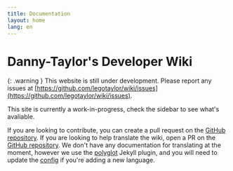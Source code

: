 ```yaml
---
title: Documentation
layout: home
lang: en
---
```

# Danny-Taylor's Developer Wiki

{: .warning }
This website is still under development. Please report any issues at [https://github.com/legotaylor/wiki/issues](https://github.com/legotaylor/wiki/issues).

This site is currently a work-in-progress, check the sidebar to see what's avaliable.

If you are looking to contribute, you can create a pull request on the [GitHub repository](https://github.com/legotaylor/wiki). If you are looking to help translate the wiki, open a PR on the [GitHub repository](https://github.com/legotaylor/wiki). We don't have any documentation for translating at the moment, however we use the [polyglot](https://polyglot.untra.io/) Jekyll plugin, and you will need to update the [config](https://github.com/legotaylor/wiki/blob/main/_config.yml) if you're adding a new language.

